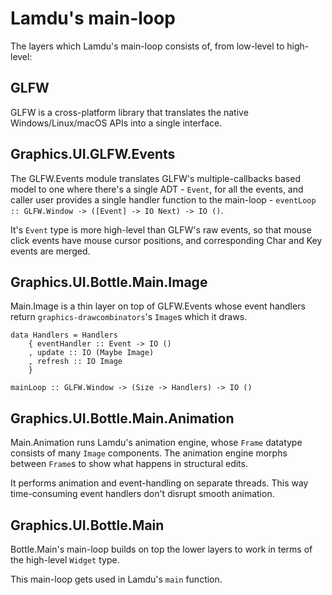 # Lamdu's main-loop

The layers which Lamdu's main-loop consists of, from low-level to high-level:

## GLFW

GLFW is a cross-platform library that translates the native Windows/Linux/macOS APIs into a single interface.

## Graphics.UI.GLFW.Events

The GLFW.Events module translates GLFW's multiple-callbacks based model to one where there's a single ADT - `Event`, for all the events, and caller user provides a single handler function to the main-loop - `eventLoop :: GLFW.Window -> ([Event] -> IO Next) -> IO ()`.

It's `Event` type is more high-level than GLFW's raw events, so that mouse click events have mouse cursor positions, and corresponding Char and Key events are merged.

## Graphics.UI.Bottle.Main.Image

Main.Image is a thin layer on top of GLFW.Events whose event handlers return `graphics-drawcombinators`'s `Image`s which it draws.

    data Handlers = Handlers
        { eventHandler :: Event -> IO ()
        , update :: IO (Maybe Image)
        , refresh :: IO Image
        }

    mainLoop :: GLFW.Window -> (Size -> Handlers) -> IO ()

## Graphics.UI.Bottle.Main.Animation

Main.Animation runs Lamdu's animation engine, whose `Frame` datatype consists of many `Image` components. The animation engine morphs between `Frame`s to show what happens in structural edits.

It performs animation and event-handling on separate threads. This way time-consuming event handlers don't disrupt smooth animation.

## Graphics.UI.Bottle.Main

Bottle.Main's main-loop builds on top the lower layers to work in terms of the high-level `Widget` type.

This main-loop gets used in Lamdu's `main` function.
